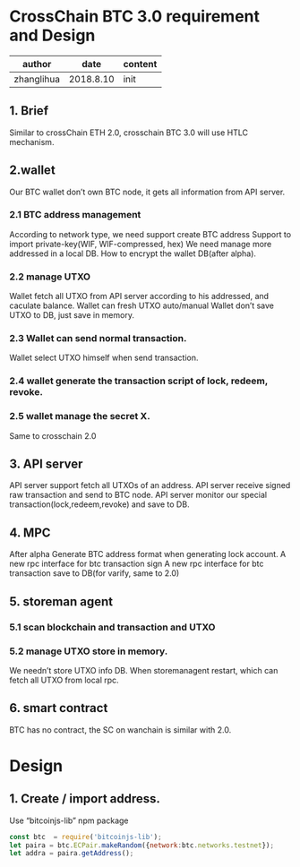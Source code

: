 # CrossChain BTC 3.0 requirement and Design

author  		|date		|		content|
--------------- | ----------|---------------
zhanglihua		|2018.8.10	|	init


## 1. Brief
Similar to crossChain ETH 2.0,   crosschain BTC 3.0 will use HTLC  mechanism.

## 2.wallet
Our BTC wallet don’t own BTC node,  it gets all information from API server.

### 2.1  BTC address management

According to network type, we need support create BTC address
Support to import private-key(WIF, WIF-compressed, hex)
We need manage  more addressed in a local DB.
How to encrypt the wallet DB(after alpha).

### 2.2 manage UTXO

Wallet fetch all UTXO from API server  according to  his addressed, and caculate balance.
Wallet can fresh  UTXO auto/manual 
Wallet don’t save UTXO to DB, just save in memory.

### 2.3  Wallet can send normal transaction.

Wallet select UTXO himself when send transaction.

### 2.4 wallet  generate the transaction script of lock, redeem, revoke.

### 2.5 wallet manage the secret X.

Same to crosschain 2.0

## 3.  API server

API server support fetch all UTXOs of an address.
API server receive signed raw transaction and send to BTC node.
API server monitor our special transaction(lock,redeem,revoke) and save to DB.

## 4. MPC
After alpha
Generate BTC address format when generating lock account.
A new rpc interface for btc transaction sign
A new rpc interface for btc transaction save to DB(for varify, same to 2.0)



## 5. storeman agent
### 5.1 scan blockchain and transaction and UTXO
### 5.2 manage UTXO  store in memory.
We needn’t store UTXO info DB.
When storemanagent restart, which can fetch all UTXO from local rpc.

## 6. smart contract 

BTC has no contract,  the SC on wanchain is similar with 2.0.

# Design

## 1.	Create / import address.
Use “bitcoinjs-lib” npm package
```javascript
const btc  = require('bitcoinjs-lib');
let paira = btc.ECPair.makeRandom({network:btc.networks.testnet});
let addra = paira.getAddress();
```



